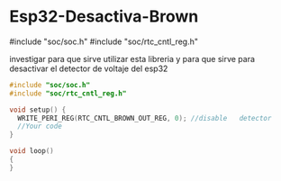 # Esp32-Desactiva-Brown

#include "soc/soc.h"
#include "soc/rtc_cntl_reg.h"

investigar para que sirve utilizar esta libreria y para que sirve para desactivar el detector de voltaje del esp32

```c++
#include "soc/soc.h"
#include "soc/rtc_cntl_reg.h"

void setup() {
  WRITE_PERI_REG(RTC_CNTL_BROWN_OUT_REG, 0); //disable   detector
  //Your code
}

void loop()
{
}
```

